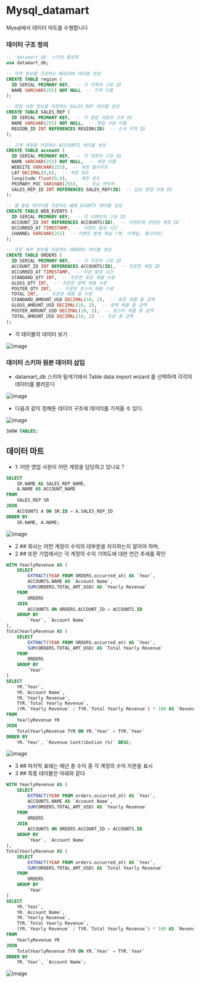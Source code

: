 # Mysql_datamart
Mysql에서 데이터 마트를 수행합니다
### 데이터 구조 정의

```sql
-- 'datamart_db' 스키마 활성화
use datamart_db;

-- 지역 정보를 저장하는 REGION 테이블 생성
CREATE TABLE region (
  ID SERIAL PRIMARY KEY,  -- 각 지역의 고유 ID
  NAME VARCHAR(255) NOT NULL  -- 지역 이름
);

-- 영업 사원 정보를 저장하는 SALES_REP 테이블 생성
CREATE TABLE SALES_REP (
  ID SERIAL PRIMARY KEY,  -- 각 영업 사원의 고유 ID
  NAME VARCHAR(255) NOT NULL,  -- 영업 사원 이름
  REGION_ID INT REFERENCES REGION(ID)  -- 소속 지역 ID
);

-- 고객 계정을 저장하는 ACCOUNTS 테이블 생성
CREATE TABLE account (
  ID SERIAL PRIMARY KEY,  -- 각 계정의 고유 ID
  NAME VARCHAR(255) NOT NULL,  -- 계정 이름
  WEBSITE VARCHAR(255),  -- 계정 웹사이트
  LAT DECIMAL(9,6),  -- 계정 위도
  longitude float(9,6),  -- 계정 경도
  PRIMARY_POC VARCHAR(255),  -- 주요 연락처
  SALES_REP_ID INT REFERENCES SALES_REP(ID)  -- 담당 영업 사원 ID
);

-- 웹 활동 데이터를 저장하는 WEB_EVENTS 테이블 생성
CREATE TABLE WEB_EVENTS (
  ID SERIAL PRIMARY KEY,  -- 각 이벤트의 고유 ID
  ACCOUNT_ID INT REFERENCES ACCOUNTS(ID),  -- 이벤트와 관련된 계정 ID
  OCCURRED_AT TIMESTAMP,  -- 이벤트 발생 시간
  CHANNEL VARCHAR(255)  -- 이벤트 발생 채널 (예: 이메일, 웹사이트)
);

-- 주문 세부 정보를 저장하는 ORDERS 테이블 생성
CREATE TABLE ORDERS (
  ID SERIAL PRIMARY KEY,  -- 각 주문의 고유 ID
  ACCOUNT_ID INT REFERENCES ACCOUNTS(ID),  -- 주문한 계정 ID
  OCCURRED_AT TIMESTAMP,  -- 주문 발생 시간
  STANDARD_QTY INT,  -- 주문한 표준 제품 수량
  GLOSS_QTY INT,  -- 주문한 광택 제품 수량
  POSTER_QTY INT,  -- 주문한 포스터 제품 수량
  TOTAL INT,  -- 주문한 제품 총 수량
  STANDARD_AMOUNT_USD DECIMAL(10, 2),  -- 표준 제품 총 금액
  GLOSS_AMOUNT_USD DECIMAL(10, 2),  -- 광택 제품 총 금액
  POSTER_AMOUNT_USD DECIMAL(10, 2),  -- 포스터 제품 총 금액
  TOTAL_AMOUNT_USD DECIMAL(10, 2)  -- 주문 총 금액
);

```


* 각 테이블의 데이터 보기

![image](https://github.com/plintAn/Mysql_datamart/assets/124107186/d8ac2a0f-b589-4aa7-82ea-7189fa028e90)

### 데이터 스키마 원본 데이터 삽입

* datamart_db 스키마 탐색기에서 Table data import wizard 를 선택하여 각각의 데이터를 불러온다

![image](https://github.com/plintAn/Mysql_datamart/assets/124107186/42f16bd5-6f3e-4ca1-9db4-fa20454d6445)

* 다음과 같이 정해둔 데이터 구조에 데이터를 가져올 수 있다.

![image](https://github.com/plintAn/Mysql_datamart/assets/124107186/faab4be5-973a-4828-8e6f-1da80d98a85b)

```SQL
SHOW TABLES;
```

## 데이터 마트

* 1: 어떤 영업 사원이 어떤 계정을 담당하고 있나요 ?
```sql
SELECT
    SR.NAME AS SALES_REP_NAME,
    A.NAME AS ACCOUNT_NAME
FROM
    SALES_REP SR
JOIN
    ACCOUNTS A ON SR.ID = A.SALES_REP_ID
ORDER BY
    SR.NAME, A.NAME;
```

![image](https://github.com/plintAn/Mysql_datamart/assets/124107186/5a7e9cfe-1a25-4448-af7e-bcf793e36fab)


* 2 ## 회사는 어떤 계정이 수익의 대부분을 차지하는지 알아야 하며,
* 2 ## 또한 기업에서는 각 계정의 수익 기여도에 대한 연간 추세를 확인
```sql
WITH YearlyRevenue AS (
    SELECT
        EXTRACT(YEAR FROM ORDERS.occurred_at) AS `Year`,
        ACCOUNTS.NAME AS `Account Name`,
        SUM(ORDERS.TOTAL_AMT_USD) AS `Yearly Revenue`
    FROM
        ORDERS
    JOIN
        ACCOUNTS ON ORDERS.ACCOUNT_ID = ACCOUNTS.ID
    GROUP BY
        `Year`, `Account Name`
),
TotalYearlyRevenue AS (
    SELECT
        EXTRACT(YEAR FROM ORDERS.occurred_at) AS `Year`,
        SUM(ORDERS.TOTAL_AMT_USD) AS `Total Yearly Revenue`
    FROM
        ORDERS
    GROUP BY
        `Year`
)
SELECT
    YR.`Year`,
    YR.`Account Name`,
    YR.`Yearly Revenue`,
    TYR.`Total Yearly Revenue`,
    (YR.`Yearly Revenue` / TYR.`Total Yearly Revenue`) * 100 AS `Revenue Contribution (%)`
FROM
    YearlyRevenue YR
JOIN
    TotalYearlyRevenue TYR ON YR.`Year` = TYR.`Year`
ORDER BY
    YR.`Year`, `Revenue Contribution (%)` DESC;
```

![image](https://github.com/plintAn/Mysql_datamart/assets/124107186/29915a6b-e6de-47e9-aa86-a73ece81897b)



* 3 ## 마지막 표에는 매년 총 수익 중 각 계정의 수익 지분을 표시
* 3 ## 최종 테이블은 아래와 같다

```sql
WITH YearlyRevenue AS (
    SELECT
        EXTRACT(YEAR FROM orders.occurred_at) AS `Year`,
        ACCOUNTS.NAME AS `Account Name`,
        SUM(ORDERS.TOTAL_AMT_USD) AS `Yearly Revenue`
    FROM
        ORDERS
    JOIN
        ACCOUNTS ON ORDERS.ACCOUNT_ID = ACCOUNTS.ID
    GROUP BY
        `Year`, `Account Name`
),
TotalYearlyRevenue AS (
    SELECT
        EXTRACT(YEAR FROM orders.occurred_at) AS `Year`,
        SUM(ORDERS.TOTAL_AMT_USD) AS `Total Yearly Revenue`
    FROM
        ORDERS
    GROUP BY
        `Year`
)
SELECT
    YR.`Year`,
    YR.`Account Name`,
    YR.`Yearly Revenue`,
    TYR.`Total Yearly Revenue`,
    (YR.`Yearly Revenue` / TYR.`Total Yearly Revenue`) * 100 AS `Revenue Share (%)`
FROM
    YearlyRevenue YR
JOIN
    TotalYearlyRevenue TYR ON YR.`Year` = TYR.`Year`
ORDER BY
    YR.`Year`, `Account Name`;
```
![image](https://github.com/plintAn/Mysql_datamart/assets/124107186/87ab1635-b0b1-4f90-81f8-d8826fc19827)

